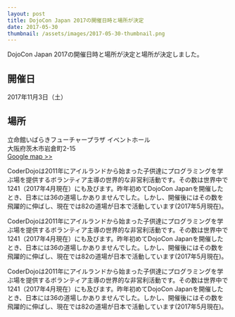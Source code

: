 ```yaml
---
layout: post
title: DojoCon Japan 2017の開催日時と場所が決定
date: 2017-05-30
thumbnail: /assets/images/2017-05-30-thumbnail.png
---
```

DojoCon Japan 2017の開催日時と場所が決定と場所が決定しました。

## 開催日  
2017年11月3日（土）

## 場所  
立命館いばらきフューチャープラザ イベントホール  
大阪府茨木市岩倉町2-15  
[ Google map >> ](https://goo.gl/maps/NPo8yYD9qSG2)

CoderDojoは2011年にアイルランドから始まった子供達にプログラミングを学ぶ場を提供するボランティア主導の世界的な非営利活動です。その数は世界中で1241（2017年4月現在）にも及びます。昨年初めてDojoCon Japanを開催したとき、日本には36の道場しかありませんでした。しかし、開催後にはその数を飛躍的に伸ばし、現在では82の道場が日本で活動しています(2017年5月現在)。

CoderDojoは2011年にアイルランドから始まった子供達にプログラミングを学ぶ場を提供するボランティア主導の世界的な非営利活動です。その数は世界中で1241（2017年4月現在）にも及びます。昨年初めてDojoCon Japanを開催したとき、日本には36の道場しかありませんでした。しかし、開催後にはその数を飛躍的に伸ばし、現在では82の道場が日本で活動しています(2017年5月現在)。

CoderDojoは2011年にアイルランドから始まった子供達にプログラミングを学ぶ場を提供するボランティア主導の世界的な非営利活動です。その数は世界中で1241（2017年4月現在）にも及びます。昨年初めてDojoCon Japanを開催したとき、日本には36の道場しかありませんでした。しかし、開催後にはその数を飛躍的に伸ばし、現在では82の道場が日本で活動しています(2017年5月現在)。
